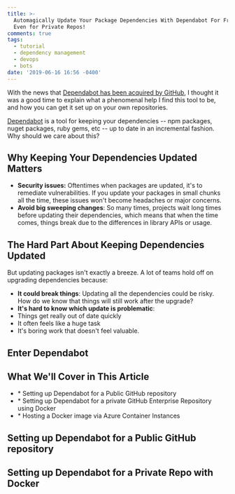 ```yaml
---
title: >-
  Automagically Update Your Package Dependencies With Dependabot For Free --
  Even for Private Repos!
comments: true
tags:
  - tutorial
  - dependency management
  - devops
  - bots
date: '2019-06-16 16:56 -0400'
---
```

With the news that [Dependabot has been acquired by GitHub](https://dependabot.com/blog/hello-github/), I thought it was a good time to explain what a phenomenal help I find this tool to be, and how you can get it set up on your own repositories.

[Dependabot](https://dependabot.com) is a tool for keeping your dependencies -- npm packages, nuget packages, ruby gems, etc -- up to date in an incremental fashion. Why should we care about this? 

## Why Keeping Your Dependencies Updated Matters

* **Security issues:** Oftentimes when packages are updated, it's to remediate vulnerabilities. If you update your packages in small chunks all the time, these issues won't become headaches or major concerns.
* **Avoid big sweeping changes**: So many times, projects wait long times before updating their dependencies, which means that when the time comes, things break due to the differences in library APIs or usage. 

## The Hard Part About Keeping Dependencies Updated

But updating packages isn't exactly a breeze. A lot of teams hold off on upgrading dependencies because:

* **It could break things**: Updating all the dependencies could be risky. How do we know that things will still work after the upgrade? 
* **It's hard to know which update is problematic**:
* Things get really out of date quickly
* It often feels like a huge task
* It's boring work that doesn't feel valuable.

## Enter Dependabot

## What We'll Cover in This Article

* \* Setting up Dependabot for a Public GitHub repository
* \* Setting up Dependabot for a private GitHub Enterprise Repository using Docker
* \* Hosting a Docker image via Azure Container Instances 

## Setting up Dependabot for a Public GitHub repository

## Setting up Dependabot for a Private Repo with Docker
